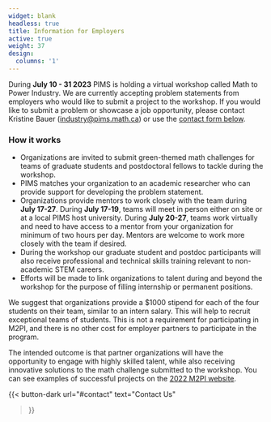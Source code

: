 ```yaml
---
widget: blank
headless: true
title: Information for Employers
active: true
weight: 37
design:
  columns: '1'
---
```

During **July 10 - 31 2023** PIMS is holding a virtual workshop called Math to Power
Industry.  We are currently accepting problem statements from employers who
would like to submit a project to the workshop.  If you would like to submit a
problem or showcase a job opportunity, please contact Kristine Bauer
(industry@pims.math.ca) or use the [contact form below](#contact).

### How it works

* Organizations are invited to submit green-themed math challenges for teams of
  graduate students and postdoctoral fellows to tackle during the workshop.
* PIMS matches your organization to an academic researcher who can provide
  support for developing the problem statement.
* Organizations provide mentors to work closely with the team during **July 17-27**.
  During **July 17-19**, teams will meet in person either on site or at a local PIMS
  host university.  During **July 20-27**, teams work virtually and need to have
  access to a mentor from your organization for minimum of two hours per day.
  Mentors are welcome to work more closely with the team if desired.
* During the workshop our graduate student and postdoc participants will also
  receive professional and technical skills training relevant to non-academic
  STEM careers.
* Efforts will be made to link organizations to talent during and beyond the
  workshop for the purpose of filling internship or permanent positions.

We suggest that organizations provide a $1000 stipend for each of the four
students on their team, similar to an intern salary.  This will help to recruit
exceptional teams of students.  This is not a requirement for participating in
M2PI, and there is no other cost for employer partners to participate in the
program.

The intended outcome is that partner organizations will have the opportunity to
engage with highly skilled talent, while also receiving innovative solutions to
the math challenge submitted to the workshop. You can see examples of successful
projects on the [2022 M2PI website](/2022/).

{{< button-dark
  url="#contact"
  text="Contact Us"
>}}
